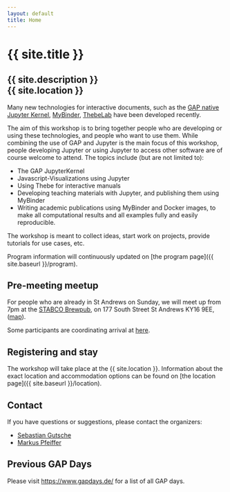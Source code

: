 ```yaml
---
layout: default
title: Home
---
```


# {{ site.title }}

## {{ site.description }}<br> {{ site.location }}

Many new technologies for interactive documents, such as the 
[GAP native Jupyter Kernel](https://github.com/gap-packages/JupyterKernel),
[MyBinder](https://mybinder.org/), [ThebeLab](https://minrk.github.io/thebelab/)
have been developed recently.

The aim of this workshop is to bring together people who are
developing or using these technologies, and people who want to use them.
While combining the use of GAP and Jupyter is the main focus of this workshop,
people developing Jupyter or using Jupyter to access other software 
are of course welcome to attend. The topics include (but are not limited to):

* The GAP JupyterKernel
* Javascript-Visualizations using Jupyter
* Using Thebe for interactive manuals
* Developing teaching materials with Jupyter, and publishing
them using MyBinder
* Writing academic publications using MyBinder and Docker images, to
make all computational results and all examples fully and easily
reproducible.

The workshop is meant to collect ideas, start work on projects,
provide tutorials for use cases, etc.

Program information will continuously updated on [the program page]({{ site.baseurl }}/program).

## Pre-meeting meetup

For people who are already in St Andrews on Sunday, we will meet up from 7pm at the [STABCO Brewpub](http://www.standrewsbrewingcompany.com/eat-and-drink.html#standrews), on 177 South Street St Andrews KY16 9EE,
  ([map](https://www.openstreetmap.org/directions?from=&to=56.33893%2C-2.79911#map=19/56.33880/-2.80038&layers=N)).

Some participants are coordinating arrival at [here](https://hackmd.io/NVtvzD_sQkOEcxDvfDFY2Q?edit#).

## Registering and stay

The workshop will take place at the {{ site.location }}. Information about the
exact location and accommodation options
can be found on [the location page]({{ site.baseurl }}/location).

## <a name="contact"></a> Contact

If you have questions or suggestions, please contact the organizers:

* [Sebastian Gutsche](mailto:gutsche@mathematik.uni-siegen.de)
* [Markus Pfeiffer](mailto:markus.pfeiffer@st-andrews.ac.uk)

## Previous GAP Days

Please visit <https://www.gapdays.de/> for a list of all GAP days.
